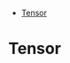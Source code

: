 <!--ts-->
   * [Tensor](#tensor)

<!-- Added by: gil_diy, at: Tue Nov 24 11:07:57 IST 2020 -->

<!--te-->

# Tensor

## 